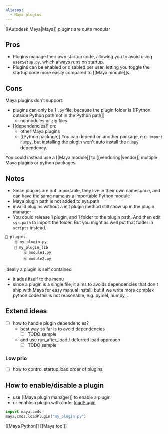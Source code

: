 ```yaml
---
aliases:
  - Maya plugins
---
```


[[Autodesk Maya|Maya]] plugins are quite modular
## Pros
- Plugins manage their own startup code, allowing you to avoid using `userSetup.py`, which always runs on startup.
- Plugins can be enabled or disabled per user, letting you toggle the startup code more easily compared to [[Maya module]]s.
## Cons
Maya plugins don't support:
- plugins can only be 1 `.py` file, because the plugin folder is [[Python outside Python path|not in the Python path]]
	- no modules or zip files
- [[dependencies]] on:
	- other Maya plugins
	- [[Python package]]
	You can depend on another package, e.g. `import numpy`, but installing the plugin won't auto install the `numpy` dependency.

You could instead use a [[Maya module]] to [[vendoring|vendor]] multiple Maya plugins or python packages.

## Notes
- Since plugins are not importable, they live in their own namespace, and can have the same name as a importable Python module
- Maya plugin path is not added to sys.path
- invalid plugins without a init plugin method still show up in the plugin manager
- You could release 1 plugin, and 1 folder to the plugin path. And then edit `sys.path` to import the folder. But you might as well put that folder in `scripts` instead.
```
📁 plugins 
	🗒️ my_plugin.py
	📁 my_plugin_lib 
		🗒️ module1.py
		🗒️ module2.py
```

ideally a plugin is self contained
- it adds itself to the menu
- since a plugin is a single file, it aims to avoids dependencies that don't ship with Maya for easy manual install.
  but if we write more complex python code this is not reasonable, e.g. pymel, numpy, ...
## Extend ideas
- [ ] how to handle plugin dependencies?
  - best way so far is to avoid dependencies
	  - [ ] TODO sample
  - and use run_after_load / deferred load approach
	  - [ ] TODO sample
### Low prio
- [ ] how to control startup load order of plugins

## How to enable/disable a plugin
- use [[Maya plugin manager]] to enable a plugin
- or enable a plugin with code: [loadPlugin](https://download.autodesk.com/us/maya/2009help/commandspython/loadplugin.html) 
```python
import maya.cmds
maya.cmds.loadPlugin("my_plugin.py")
```

[[Maya Python]]
[[Maya tool]]